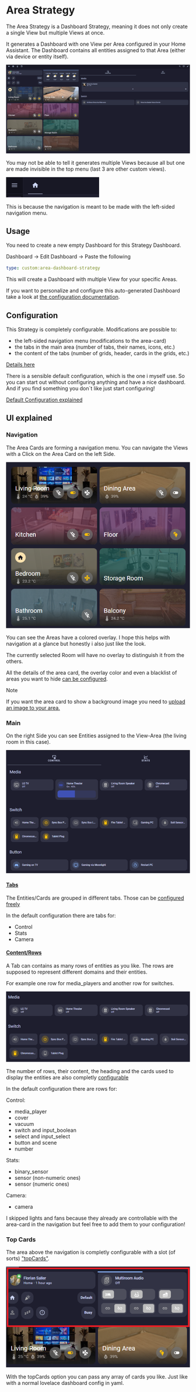 # Area Strategy

The Area Strategy is a Dashboard Strategy, meaning it does not only create a single View but multiple Views at once.

It generates a Dashboard with one View per Area configured in your Home Assistant. The Dashboard contains all entities assigned to that Area (either via device or entity itself).

 ![Area Strategy](/documentation/area-strategy.gif "Area Strategy")

 You may not be able to tell it generates multiple Views because all but one are made invisible in the top menu (last 3 are other custom views).

 ![Top Menu](/documentation/area-strategy-top-menu.png "Top Menu")

This is because the navigation is meant to be made with the left-sided navigation menu.

## Usage

You need to create a new empty Dashboard for this Strategy Dashboard.

Dashboard -> Edit Dashboard -> Paste the following

```yaml
type: custom:area-dashboard-strategy
```

This will create a Dashboard with multiple View for your specific Areas.

If you want to personalize and configure this auto-generated Dashboard take a look at [the configuration documentation](#configuration).

## Configuration

This Strategy is completely configurable.
Modifications are possible to:
- the left-sided navigation menu (modifications to the area-card)
- the tabs in the main area (number of tabs, their names, icons, etc.)
- the content of the tabs (number of grids, header, cards in the grids, etc.)

[Details here](./CONFIGURATION.md#configuration)

There is a sensible default configuration, which is the one i myself use.
So you can start out without configuring anything and have a nice dashboard.
And if you find something you don`t like just start configuring!

[Default Configuration explained](./CONFIGURATION.md#default-config-explained)

## UI explained

### Navigation

The Area Cards are forming a navigation menu. You can navigate the Views with a Click on the Area Card on the left Side.

![Navigation](/documentation/area-strategy-navigation.png "Navigation")

You can see the Areas have a colored overlay.
I hope this helps with navigation at a glance but honestly i also just like the look.

The currently selected Room will have no overlay to distinguish it from the others.

All the details of the area card, the overlay color and even a blacklist of areas you want to hide [can be configured](./CONFIGURATION.md#configuration-options).

>[!NOTE]
>If you want the area card to show a background image you need to [upload an image to your area.](https://www.home-assistant.io/docs/organizing/areas/#creating-an-area)

### Main

On the right Side you can see Entities assigned to the View-Area (the living room in this case).

![Main](/documentation/area-strategy-main.png "Main")

#### <ins>Tabs</ins>

The Entities/Cards are grouped in different tabs. Those can be [configured freely](./CONFIGURATION.md#tabs)

In the default configuration there are tabs for:

- Control
- Stats
- Camera

#### <ins>Content/Rows</ins>

A Tab can contains as many rows of entities as you like. The rows are supposed to represent different domains and their entities.

For example one row for media_players and another row for switches.

![Row](/documentation/area-strategy-main-rows.png "Row")

The number of rows, their content, the heading and the cards used to display the entities are also completly [configurable](./CONFIGURATION.md#contentrows)

In the default configuration there are rows for:

Control:

- media_player
- cover
- vacuum
- switch and input_boolean
- select and input_select
- button and scene
- number

Stats:

- binary_sensor
- sensor (non-numeric ones)
- sensor (numeric ones)

Camera:

- camera

I skipped lights and fans because they already are controllable with the area-card in the navigation but feel free to add them to your configuration!

### Top Cards

The area above the navigation is completly configurable with a slot (of sorts) ["topCards"](./CONFIGURATION.md).

![TopCards](/documentation/area-strategy-top-cards.png "TopCards")

With the topCards option you can pass any array of cards you like. Just like with a normal lovelace dashboard config in yaml.

